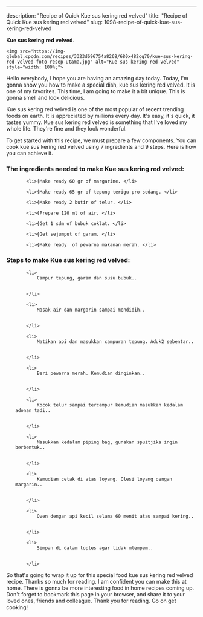 ---
description: "Recipe of Quick Kue sus kering red velved"
title: "Recipe of Quick Kue sus kering red velved"
slug: 1098-recipe-of-quick-kue-sus-kering-red-velved

<p>
	<strong>Kue sus kering red velved</strong>. 
	
</p>
<p>
	
	<img src="https://img-global.cpcdn.com/recipes/3323d696754a8268/680x482cq70/kue-sus-kering-red-velved-foto-resep-utama.jpg" alt="Kue sus kering red velved" style="width: 100%;">
	
	
</p>
<p>
	Hello everybody, I hope you are having an amazing day today. Today, I'm gonna show you how to make a special dish, kue sus kering red velved. It is one of my favorites. This time, I am going to make it a bit unique. This is gonna smell and look delicious.
</p>
	
<p>
	
</p>
<p>
	Kue sus kering red velved is one of the most popular of recent trending foods on earth. It is appreciated by millions every day. It's easy, it's quick, it tastes yummy. Kue sus kering red velved is something that I've loved my whole life. They're fine and they look wonderful.
</p>

<p>
To get started with this recipe, we must prepare a few components. You can cook kue sus kering red velved using 7 ingredients and 9 steps. Here is how you can achieve it.
</p>

<h3>The ingredients needed to make Kue sus kering red velved:</h3>

<ol>
	
		<li>{Make ready 60 gr of margarine. </li>
	
		<li>{Make ready 65 gr of tepung terigu pro sedang. </li>
	
		<li>{Make ready 2 butir of telur. </li>
	
		<li>{Prepare 120 ml of air. </li>
	
		<li>{Get 1 sdm of bubuk coklat. </li>
	
		<li>{Get sejumput of garam. </li>
	
		<li>{Make ready  of pewarna makanan merah. </li>
	
</ol>
<p>
	
</p>

<h3>Steps to make Kue sus kering red velved:</h3>

<ol>
	
		<li>
			Campur tepung, garam dan susu bubuk..
			
			
		</li>
	
		<li>
			Masak air dan margarin sampai mendidih..
			
			
		</li>
	
		<li>
			Matikan api dan masukkan campuran tepung. Aduk2 sebentar..
			
			
		</li>
	
		<li>
			Beri pewarna merah. Kemudian dinginkan..
			
			
		</li>
	
		<li>
			Kocok telur sampai tercampur kemudian masukkan kedalam adonan tadi..
			
			
		</li>
	
		<li>
			Masukkan kedalam piping bag, gunakan spuitjika ingin berbentuk..
			
			
		</li>
	
		<li>
			Kemudian cetak di atas loyang. Olesi loyang dengan margarin..
			
			
		</li>
	
		<li>
			Oven dengan api kecil selama 60 menit atau sampai kering..
			
			
		</li>
	
		<li>
			Simpan di dalam toples agar tidak mlempem..
			
			
		</li>
	
</ol>

<p>
	
</p>

<p>
	So that's going to wrap it up for this special food kue sus kering red velved recipe. Thanks so much for reading. I am confident you can make this at home. There is gonna be more interesting food in home recipes coming up. Don't forget to bookmark this page in your browser, and share it to your loved ones, friends and colleague. Thank you for reading. Go on get cooking!
</p>
